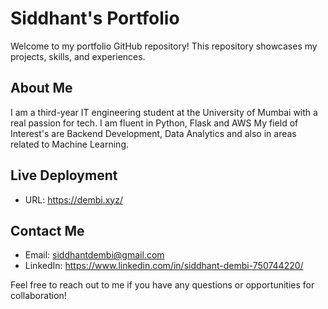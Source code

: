 # Siddhant's Portfolio

Welcome to my portfolio GitHub repository! This repository showcases my projects, skills, and experiences.

## About Me

I am a third-year IT engineering student at the University of Mumbai with a real passion for tech.
I am fluent in Python, Flask and AWS
My field of Interest's are  Backend Development, Data Analytics and also in areas related to Machine Learning.

## Live Deployment

- URL: https://dembi.xyz/

## Contact Me

- Email: siddhantdembi@gmail.com
- LinkedIn: https://www.linkedin.com/in/siddhant-dembi-750744220/

Feel free to reach out to me if you have any questions or opportunities for collaboration!

